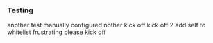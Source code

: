 ### Testing
another test manually configured
nother
kick off
kick off 2
add self to whitelist
frustrating
please kick off
